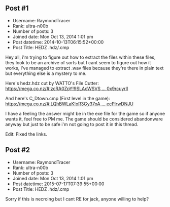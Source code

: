 ## Post #1
- Username: RaymondTracer
- Rank: ultra-n00b
- Number of posts: 3
- Joined date: Mon Oct 13, 2014 1:01 pm
- Post datetime: 2014-10-13T06:15:52+00:00
- Post Title: HEDZ .hdz/.cmp

Hey all, i'm trying to figure out how to extract the files within these files, they look to be an archive of sorts but I cant seem to figure out how it works, I've managed to extract .wav files because they're there in plain text but everything else is a mystery to me.

Here's hedz.hdz cut by WATTO's File Cutter:
[https://mega.co.nz/#!zcRA0ZpY!9SLAoWSVS ... 0x9rcuyrlI](https://mega.co.nz/#!zcRA0ZpY!9SLAoWSVSIKuCOMBwCT2LU4jq3MowH0680x9rcuyrlI)

And here's C_Dtown.cmp (First level in the game):
[https://mega.co.nz/#!LQhBWLaK!oR3Gy37oA ... ecPlrwDNJU](https://mega.co.nz/#!LQhBWLaK!oR3Gy37oA6u5tLBjzBm8n_eG6tYXjBCthecPlrwDNJU)

I have a feeling the answer might be in the exe file for the game so if anyone wants it, feel free to PM me.
The game should be considered abandonware anyway but just to be safe i'm not going to post it in this thread.

Edit: Fixed the links.
## Post #2
- Username: RaymondTracer
- Rank: ultra-n00b
- Number of posts: 3
- Joined date: Mon Oct 13, 2014 1:01 pm
- Post datetime: 2015-07-17T07:39:55+00:00
- Post Title: HEDZ .hdz/.cmp

Sorry if this is necroing but I cant RE for jack, anyone willing to help?

